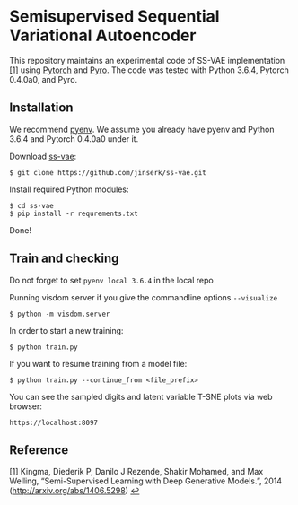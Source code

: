 # Semisupervised Sequential Variational Autoencoder

This repository maintains an experimental code of SS-VAE implementation <span id="a1">[[1]](#f1)</span> using [Pytorch](https://github.com/pytorch/pytorch) and [Pyro](https://github.com/pyro/pyro).
The code was tested with Python 3.6.4, Pytorch 0.4.0a0, and Pyro.

## Installation

We recommend [pyenv](https://github.com/pyenv/pyenv). We assume you already have pyenv and Python 3.6.4 and Pytorch 0.4.0a0 under it.

Download [ss-vae](https://github.com/jinserk/ss-vae.git"):
```
$ git clone https://github.com/jinserk/ss-vae.git
```

Install required Python modules:
```
$ cd ss-vae
$ pip install -r requrements.txt
```

Done!

## Train and checking

Do not forget to set `pyenv local 3.6.4` in the local repo

Running visdom server if you give the commandline options `--visualize`
```
$ python -m visdom.server
```

In order to start a new training:
```
$ python train.py
```

If you want to resume training from a model file:
```
$ python train.py --continue_from <file_prefix>
```

You can see the sampled digits and latent variable T-SNE plots via web browser:
```
https://localhost:8097
```

## Reference
[1] <span id="f1"></span> Kingma, Diederik P, Danilo J Rezende, Shakir Mohamed, and Max Welling, “Semi-Supervised Learning with Deep Generative Models.”, 2014 (http://arxiv.org/abs/1406.5298) [$\hookleftarrow$](#a1)

